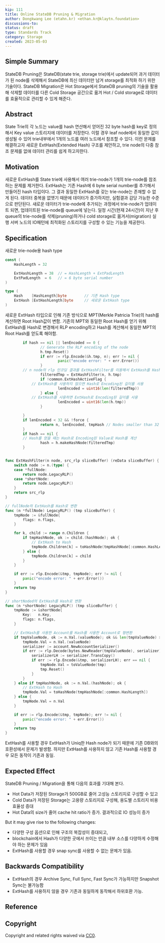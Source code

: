 ```yaml
---
kip: 111
title: Online StateDB Pruning & Migration
author: Dongkwang Lee (etahn.kr) <ethan.kr@klaytn.foundation>
discussions-to: 
status: draft
type: Standards Track
category: Storage
created: 2023-05-03
---
```


<!--You can leave these HTML comments in your merged KIP and delete the visible duplicate text guides, they will not appear and may be helpful to refer to if you edit it again. This is the suggested template for new KIPs. Note that a KIP number will be assigned by an editor. When opening a pull request to submit your KIP, please use an abbreviated title in the filename, `kip-draft_title_abbrev.md`. The title should be 44 characters or less.-->

## Simple Summary
<!--"If you can't explain it simply, you don't understand it well enough." Provide a simplified and layman-accessible explanation of the KIP.-->
StateDB Pruning은 StateDB(state trie, storage trie)에서 update되어 과거 데이터가 된 node를 삭제해서 StateDB에 최신 데이터만 남겨 storage를 최적화 하기 위한 기술이다. StateDB Migration은 Hot Storage에서 StateDB pruning의 기술을 활용해 삭제할 데이터를 다른 Cold Storage 공간으로 옮겨 Hot / Cold storage로 데이터를 효율적으로 관리할 수 있게 해준다.

## Abstract
<!--A short (~200 word) description of the technical issue being addressed.-->
State Trie의 각 노드는 value를 hash 연산해서 얻어진 32 byte hash를 key로 정의해서 Key value 스토리지에 데이터를 저장한다. 이럴 경우 leaf node에서 동일한 값이 생성될 수 있어 trie내부에서 1개의 노드를 여러 노드에서 참조할 수 있다. 이런 문제를 해결하고자 새로운 ExtHash(Extended Hash) 구조를 제안하고, trie node의 다중 참조 문제를 없애 데이터 관리를 쉽게 하고자한다. 

## Motivation
<!--The motivation is critical for KIPs that want to change the Klaytn protocol. It should clearly explain why the existing protocol specification is inadequate to address the problem that the KIP solves. KIP submissions without sufficient motivation may be rejected outright.-->

 새로운 ExtHash를 State trie에 사용해서 여러 trie-node가 1개의 trie-node를 참조하는 문제를 제거한다. ExtHash는 기존 Hash에 6 byte serial number를 추가해서 만들어진 hash 타입이다. 그 결과 동일한 ExtHash를 갖는 trie-node는 존재할 수 없게 된다. 데이터 중복을 없앳기 때문에 데이터가 증가하지만, 실험결과 감당 가능한 수준으로 판단된다. 
 새로운 데이터가 trie-node에 추가되는 과정에서 trie-node가 업데이트 되면, 업데이트된 trie-node를 queue에 넣는다. 일정 시간(현재 24시간)이 지난 후 queue의 trie-node를 삭제(pruning)하거나 cold storage로 옮겨서(migration) 실행 서버 노드의 IO패턴에 최적화된 스토리지를 구성할 수 있는 기능을 제공한다.

<!-- 이러한 특징으로 인해 과거 블럭의 trie node와 최신 블럭의 trie node가 동일한 trie node를 참조하게 되고, 그로 인해 reference count control이 어려워져 삭제가능한 trie node를 찾기 어려운 문제가 발생한다. StateDB는 trie구조로 되어 있으며, 매 블록이 생성될때마다 최소 5-6개에서 많게는 수만개의 trie-node가 새롭게 생성되고, 새롭게 생성된 개수만큼의 trie-node가 과거 데이터를 저장하는 trie-node로 변하게 된다. 이러한 이유로 Blockchain의 데이터는 꾸준히 증가만 하게 되고, 스토리지 측면에서 지속적으로 용량이 증가만 하게 된다. 블록체인에서 과거데이터도 중요하지만, 최신 데이터 만큼의 활용도나 중요도가 높은 것은 아니다. -->

## Specification
새로운 trie-node용 hash type
```go
const (
	HashLength = 32

	ExtHashLength = 38	// = HashLength + ExtPadLength
	ExtPadLength  = 6	// = 6 byte serial number
)

type (
	Hash    [HashLength]byte		// 기존 Hash type
	ExtHash [ExtHashLength]byte		// 새로운 ExtHash type
)
```

새로운 ExtHash 타입으로 인해 기존 방식으로 MPT(Merkle Patricia Trie)의 hash를 계산하면 Root Hash값이 변함. 
기존의 MPT와 동일한 Root Hash를 얻기 위해 ExtHash를 Hash로 변경해서 RLP encoding하고 Hash를 계산해서 동일한 MPT의 Root Hash를 얻도록 해야함.

```go
        if hash == nil || lenEncoded == 0 {
                // Generate the RLP encoding of the node
                h.tmp.Reset()
                if err := rlp.Encode(&h.tmp, n); err != nil {
                        panic("encode error: " + err.Error())
                }
		// n node의 rlp 인코딩 결과를 ExtHashFilter를 이용해서 ExtHash를 Hash로 변환
                filteredTmp = ExtHashFilter(n, h.tmp)
                if !common.ExtHashActiveFlag {
			// ExtHash를 사용하지 않으면 Hash로 Encoding된 길이를 사용
                        lenEncoded = uint16(len(filteredTmp))
                } else {
			// ExtHash를 사용하면 ExtHash로 Encoding된 길이를 사용
                        lenEncoded = uint16(len(h.tmp))
                }

        }
        if lenEncoded < 32 && !force {
                return n, lenEncoded, tmpHash // Nodes smaller than 32 bytes are stored inside their parent
        }
        if hash == nil {
		// Hash를 얻을 때는 Hash로 Encoding된 Value로 Hash를 계산
                hash = h.makeHashNode(filteredTmp)
        }


func ExtHashFilter(n node, src_rlp sliceBuffer) (reData sliceBuffer) {
	switch node := n.(type) {
	case *fullNode:
		return node.LegacyRLP()
	case *shortNode:
		return node.LegacyRLP()
	}
	return src_rlp
}

// fullNode의 ExtHash를 Hash로 변환
func (n *fullNode) LegacyRLP() (tmp sliceBuffer) {
	tmpNode := &fullNode{
		flags: n.flags,
	}

	for k, child := range n.Children {
		if tmpHashNode, ok := child.(hashNode); ok {
			// ExtHash to Hash
			tmpNode.Children[k] = toHashNode(tmpHashNode[:common.HashLength])
		} else {
			tmpNode.Children[k] = child
		}
	}

	if err := rlp.Encode(&tmp, tmpNode); err != nil {
		panic("encode error: " + err.Error())
	}
	return tmp
}

// shortNoded의 ExtHash를 Hash로 변환
func (n *shortNode) LegacyRLP() (tmp sliceBuffer) {
	tmpNode := &shortNode{
		Key:   n.Key,
		flags: n.flags,
	}

	// ExtHash를 사용한 Account를 Hash를 사용한 Account로 형변환
	if tmpValueNode, ok := n.Val.(valueNode); ok && len(tmpValueNode) > common.ExtHashLength {
		tmpNode.Val = n.Val.(valueNode)
		serializer := account.NewAccountSerializer()
		if err := rlp.Decode(bytes.NewReader(tmpValueNode), serializer); err == nil {
			serializerLH := serializer.TransCopy()
			if err := rlp.Encode(&tmp, serializerLH); err == nil {
				tmpNode.Val = toValueNode(tmp)
				tmp.Reset()
			}
		}
	} else if tmpHashNode, ok := n.Val.(hashNode); ok {
		// ExtHash to Hash
		tmpNode.Val = toHashNode(tmpHashNode[:common.HashLength])
	} else {
		tmpNode.Val = n.Val
	}

	if err := rlp.Encode(&tmp, tmpNode); err != nil {
		panic("encode error: " + err.Error())
	}
	return tmp
}

```

ExtHash를 사용할 경우 ExtHash가 Uniq한 Hash node가 되기 때문에 기존 DB와의 호환성에서 문제가 발생함.
하지만 ExtHash를 사용하지 않고 기존 Hash를 사용할 경우 모든 동작이 기존과 동일.

## Expected Effect

StateDB Pruning / Migration을 통해 다음의 효과를 기대해 본다.
* Hot Data가 저장된 Storage가 500GB로 줄어 고성능 스토리지로 구성할 수 있고
* Cold Data가 저장된 Storage는 고용량 스토리지로 구성해, 용도별 스토리지 비용효율성 증대 
* Hot Data의 size가 줄어 cache hit ratio가 증가. 결과적으로 IO 성능이 증가

But it may give rise to the following changes:
* 다양한 구성 옵션으로 인해 구조의 복잡성이 증대되고,
* blockchain에서 Hash가 다양한 곳에서 쓰이는 만큼 내부 소스를 다양하게 수정해야 하는 문제가 있음 
* ExtHash를 사용할 경우 snap sync를 사용할 수 없는 문제가 있음.

## Backwards Compatibility
* ExtHash의 경우 Archive Sync, Full Sync, Fast Sync가 가능하지만 Snapshot Sync는 불가능함
* ExtHash를 사용하지 않을 경우 기존과 동일하게 동작해서 하위호환 가능.

## Reference

## Copyright
Copyright and related rights waived via [CC0](https://creativecommons.org/publicdomain/zero/1.0/).
